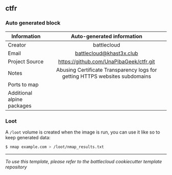## ctfr

### Auto generated block


| Information                	| Auto-generated information 	|
|----------------------------	|:----------------------------:	|
| Creator                    	| battlecloud        	|
| Email                      	| battlecloud@khast3x.club        	|
| Project Source             	| https://github.com/UnaPibaGeek/ctfr.git        	|
| Notes                      	| Abusing Certificate Transparency logs for getting HTTPS websites subdomains        	|
| Ports to map               	|         	|
| Additional alpine packages 	|         	|


### Loot
A `/loot` volume is created when the image is run, you can use it like so to keep generated data:  

```bash
$ nmap example.com > /loot/nmap_results.txt

```



-------
*To use this template, please refer to the battlecloud cookiecutter template repository*
